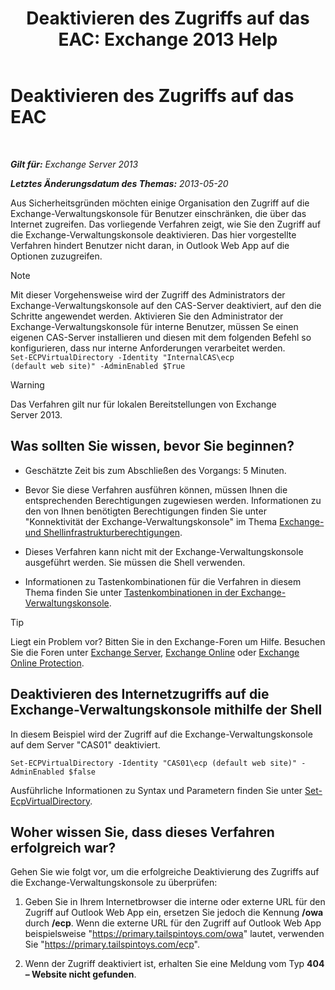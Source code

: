 ﻿---
title: 'Deaktivieren des Zugriffs auf das EAC: Exchange 2013 Help'
TOCTitle: Deaktivieren des Zugriffs auf das EAC
ms:assetid: 49f4fa77-1722-4703-81c9-8724ae0334fb
ms:mtpsurl: https://technet.microsoft.com/de-de/library/JJ218639(v=EXCHG.150)
ms:contentKeyID: 50475575
ms.date: 05/22/2018
mtps_version: v=EXCHG.150
ms.translationtype: MT
---

# Deaktivieren des Zugriffs auf das EAC

 

_**Gilt für:** Exchange Server 2013_

_**Letztes Änderungsdatum des Themas:** 2013-05-20_

Aus Sicherheitsgründen möchten einige Organisation den Zugriff auf die Exchange-Verwaltungskonsole für Benutzer einschränken, die über das Internet zugreifen. Das vorliegende Verfahren zeigt, wie Sie den Zugriff auf die Exchange-Verwaltungskonsole deaktivieren. Das hier vorgestellte Verfahren hindert Benutzer nicht daran, in Outlook Web App auf die Optionen zuzugreifen.


> [!NOTE]
> Mit dieser Vorgehensweise wird der Zugriff des Administrators der Exchange-Verwaltungskonsole auf den CAS-Server deaktiviert, auf den die Schritte angewendet werden. Aktivieren Sie den Administrator der Exchange-Verwaltungskonsole für interne Benutzer, müssen Se einen eigenen CAS-Server installieren und diesen mit dem folgenden Befehl so konfigurieren, dass nur interne Anforderungen verarbeitet werden.<BR><CODE>Set-ECPVirtualDirectory -Identity "InternalCAS\ecp (default web site)" -AdminEnabled $True</CODE>




> [!WARNING]
> Das Verfahren gilt nur für lokalen Bereitstellungen von Exchange Server&nbsp;2013.



## Was sollten Sie wissen, bevor Sie beginnen?

  - Geschätzte Zeit bis zum Abschließen des Vorgangs: 5 Minuten.

  - Bevor Sie diese Verfahren ausführen können, müssen Ihnen die entsprechenden Berechtigungen zugewiesen werden. Informationen zu den von Ihnen benötigten Berechtigungen finden Sie unter "Konnektivität der Exchange-Verwaltungskonsole" im Thema [Exchange- und Shellinfrastrukturberechtigungen](exchange-and-shell-infrastructure-permissions-exchange-2013-help.md).

  - Dieses Verfahren kann nicht mit der Exchange-Verwaltungskonsole ausgeführt werden. Sie müssen die Shell verwenden.

  - Informationen zu Tastenkombinationen für die Verfahren in diesem Thema finden Sie unter [Tastenkombinationen in der Exchange-Verwaltungskonsole](keyboard-shortcuts-in-the-exchange-admin-center-exchange-online-protection-help.md).


> [!TIP]
> Liegt ein Problem vor? Bitten Sie in den Exchange-Foren um Hilfe. Besuchen Sie die Foren unter <A href="https://go.microsoft.com/fwlink/p/?linkid=60612">Exchange Server</A>, <A href="https://go.microsoft.com/fwlink/p/?linkid=267542">Exchange Online</A> oder <A href="https://go.microsoft.com/fwlink/p/?linkid=285351">Exchange Online Protection</A>.



## Deaktivieren des Internetzugriffs auf die Exchange-Verwaltungskonsole mithilfe der Shell

In diesem Beispiel wird der Zugriff auf die Exchange-Verwaltungskonsole auf dem Server "CAS01" deaktiviert.

    Set-ECPVirtualDirectory -Identity "CAS01\ecp (default web site)" -AdminEnabled $false

Ausführliche Informationen zu Syntax und Parametern finden Sie unter [Set-EcpVirtualDirectory](https://technet.microsoft.com/de-de/library/dd297991\(v=exchg.150\)).

## Woher wissen Sie, dass dieses Verfahren erfolgreich war?

Gehen Sie wie folgt vor, um die erfolgreiche Deaktivierung des Zugriffs auf die Exchange-Verwaltungskonsole zu überprüfen:

1.  Geben Sie in Ihrem Internetbrowser die interne oder externe URL für den Zugriff auf Outlook Web App ein, ersetzen Sie jedoch die Kennung **/owa** durch **/ecp**. Wenn die externe URL für den Zugriff auf Outlook Web App beispielsweise "https://primary.tailspintoys.com/owa" lautet, verwenden Sie "https://primary.tailspintoys.com/ecp".

2.  Wenn der Zugriff deaktiviert ist, erhalten Sie eine Meldung vom Typ **404 – Website nicht gefunden**.

